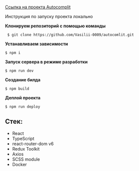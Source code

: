 [ Ссылка на проекта Autocomplit ](https://vasilii-0009.github.io/autocomlit/)

Инcтрукция по запуску проекта локально

**Клонируем репозиторий c помощью команды**

```
 $ git clone https://github.com/Vasilii-0009/autocomlit.git
```

**Устанавливаем зависимости**

```
$ npm i
```

**Запуск сервера в режиме разработки**

```
$ npm run dev
```

**Создание билда**

```
$ npm build
```

**Деплой проекта**

```
$ npm run deploy
```

## Стек:

- React
- TypeScript
- react-router-dom v6
- Redux Toolkit
- Axios
- SCSS module
- Docker
